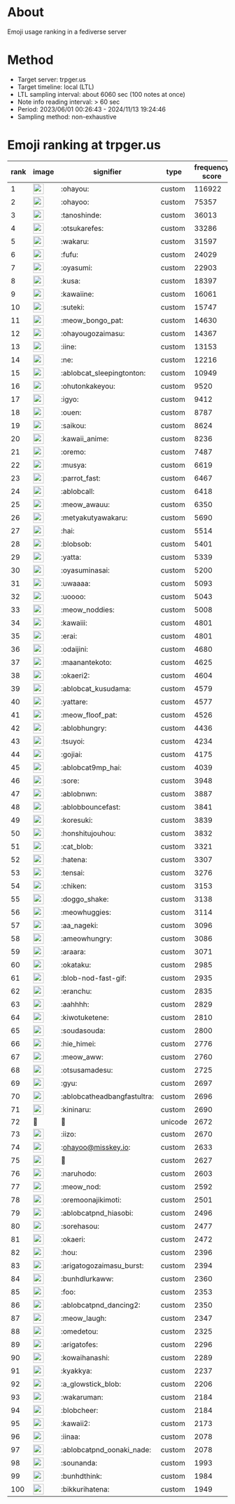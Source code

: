 # About
Emoji usage ranking in a fediverse server

# Method
- Target server: trpger.us
- Target timeline: local (LTL)
- LTL sampling interval: about 6060 sec (100 notes at once)
- Note info reading interval: > 60 sec
- Period: 2023/06/01 00:26:43 - 2024/11/13 19:24:46 
- Sampling method: non-exhaustive

# Emoji ranking at trpger.us

|rank|image|signifier|type|frequency score|
|----|----|----|----|----|
|1|<img height="24" src="https://trpger.us/emoji/ohayou.webp">|:ohayou:|custom|116922|
|2|<img height="24" src="https://trpger.us/emoji/ohayoo.webp">|:ohayoo:|custom|75357|
|3|<img height="24" src="https://trpger.us/emoji/tanoshinde.webp">|:tanoshinde:|custom|36013|
|4|<img height="24" src="https://trpger.us/emoji/otsukarefes.webp">|:otsukarefes:|custom|33286|
|5|<img height="24" src="https://trpger.us/emoji/wakaru.webp">|:wakaru:|custom|31597|
|6|<img height="24" src="https://trpger.us/emoji/fufu.webp">|:fufu:|custom|24029|
|7|<img height="24" src="https://trpger.us/emoji/oyasumi.webp">|:oyasumi:|custom|22903|
|8|<img height="24" src="https://trpger.us/emoji/kusa.webp">|:kusa:|custom|18397|
|9|<img height="24" src="https://trpger.us/emoji/kawaiine.webp">|:kawaiine:|custom|16061|
|10|<img height="24" src="https://trpger.us/emoji/suteki.webp">|:suteki:|custom|15747|
|11|<img height="24" src="https://trpger.us/emoji/meow_bongo_pat.webp">|:meow_bongo_pat:|custom|14630|
|12|<img height="24" src="https://trpger.us/emoji/ohayougozaimasu.webp">|:ohayougozaimasu:|custom|14367|
|13|<img height="24" src="https://trpger.us/emoji/iine.webp">|:iine:|custom|13153|
|14|<img height="24" src="https://trpger.us/emoji/ne.webp">|:ne:|custom|12216|
|15|<img height="24" src="https://trpger.us/emoji/ablobcat_sleepingtonton.webp">|:ablobcat_sleepingtonton:|custom|10949|
|16|<img height="24" src="https://trpger.us/emoji/ohutonkakeyou.webp">|:ohutonkakeyou:|custom|9520|
|17|<img height="24" src="https://trpger.us/emoji/igyo.webp">|:igyo:|custom|9412|
|18|<img height="24" src="https://trpger.us/emoji/ouen.webp">|:ouen:|custom|8787|
|19|<img height="24" src="https://trpger.us/emoji/saikou.webp">|:saikou:|custom|8624|
|20|<img height="24" src="https://trpger.us/emoji/kawaii_anime.webp">|:kawaii_anime:|custom|8236|
|21|<img height="24" src="https://trpger.us/emoji/oremo.webp">|:oremo:|custom|7487|
|22|<img height="24" src="https://trpger.us/emoji/musya.webp">|:musya:|custom|6619|
|23|<img height="24" src="https://trpger.us/emoji/parrot_fast.webp">|:parrot_fast:|custom|6467|
|24|<img height="24" src="https://trpger.us/emoji/ablobcall.webp">|:ablobcall:|custom|6418|
|25|<img height="24" src="https://trpger.us/emoji/meow_awauu.webp">|:meow_awauu:|custom|6350|
|26|<img height="24" src="https://trpger.us/emoji/metyakutyawakaru.webp">|:metyakutyawakaru:|custom|5690|
|27|<img height="24" src="https://trpger.us/emoji/hai.webp">|:hai:|custom|5514|
|28|<img height="24" src="https://trpger.us/emoji/blobsob.webp">|:blobsob:|custom|5401|
|29|<img height="24" src="https://trpger.us/emoji/yatta.webp">|:yatta:|custom|5339|
|30|<img height="24" src="https://trpger.us/emoji/oyasuminasai.webp">|:oyasuminasai:|custom|5200|
|31|<img height="24" src="https://trpger.us/emoji/uwaaaa.webp">|:uwaaaa:|custom|5093|
|32|<img height="24" src="https://trpger.us/emoji/uoooo.webp">|:uoooo:|custom|5043|
|33|<img height="24" src="https://trpger.us/emoji/meow_noddies.webp">|:meow_noddies:|custom|5008|
|34|<img height="24" src="https://trpger.us/emoji/kawaiii.webp">|:kawaiii:|custom|4801|
|35|<img height="24" src="https://trpger.us/emoji/erai.webp">|:erai:|custom|4801|
|36|<img height="24" src="https://trpger.us/emoji/odaijini.webp">|:odaijini:|custom|4680|
|37|<img height="24" src="https://trpger.us/emoji/maanantekoto.webp">|:maanantekoto:|custom|4625|
|38|<img height="24" src="https://trpger.us/emoji/okaeri2.webp">|:okaeri2:|custom|4604|
|39|<img height="24" src="https://trpger.us/emoji/ablobcat_kusudama.webp">|:ablobcat_kusudama:|custom|4579|
|40|<img height="24" src="https://trpger.us/emoji/yattare.webp">|:yattare:|custom|4577|
|41|<img height="24" src="https://trpger.us/emoji/meow_floof_pat.webp">|:meow_floof_pat:|custom|4526|
|42|<img height="24" src="https://trpger.us/emoji/ablobhungry.webp">|:ablobhungry:|custom|4436|
|43|<img height="24" src="https://trpger.us/emoji/tsuyoi.webp">|:tsuyoi:|custom|4234|
|44|<img height="24" src="https://trpger.us/emoji/gojiai.webp">|:gojiai:|custom|4175|
|45|<img height="24" src="https://trpger.us/emoji/ablobcat9mp_hai.webp">|:ablobcat9mp_hai:|custom|4039|
|46|<img height="24" src="https://trpger.us/emoji/sore.webp">|:sore:|custom|3948|
|47|<img height="24" src="https://trpger.us/emoji/ablobnwn.webp">|:ablobnwn:|custom|3887|
|48|<img height="24" src="https://trpger.us/emoji/ablobbouncefast.webp">|:ablobbouncefast:|custom|3841|
|49|<img height="24" src="https://trpger.us/emoji/koresuki.webp">|:koresuki:|custom|3839|
|50|<img height="24" src="https://trpger.us/emoji/honshitujouhou.webp">|:honshitujouhou:|custom|3832|
|51|<img height="24" src="https://trpger.us/emoji/cat_blob.webp">|:cat_blob:|custom|3321|
|52|<img height="24" src="https://trpger.us/emoji/hatena.webp">|:hatena:|custom|3307|
|53|<img height="24" src="https://trpger.us/emoji/tensai.webp">|:tensai:|custom|3276|
|54|<img height="24" src="https://trpger.us/emoji/chiken.webp">|:chiken:|custom|3153|
|55|<img height="24" src="https://trpger.us/emoji/doggo_shake.webp">|:doggo_shake:|custom|3138|
|56|<img height="24" src="https://trpger.us/emoji/meowhuggies.webp">|:meowhuggies:|custom|3114|
|57|<img height="24" src="https://trpger.us/emoji/aa_nageki.webp">|:aa_nageki:|custom|3096|
|58|<img height="24" src="https://trpger.us/emoji/ameowhungry.webp">|:ameowhungry:|custom|3086|
|59|<img height="24" src="https://trpger.us/emoji/araara.webp">|:araara:|custom|3071|
|60|<img height="24" src="https://trpger.us/emoji/okataku.webp">|:okataku:|custom|2985|
|61|<img height="24" src="https://trpger.us/emoji/blob-nod-fast-gif.webp">|:blob-nod-fast-gif:|custom|2935|
|62|<img height="24" src="https://trpger.us/emoji/eranchu.webp">|:eranchu:|custom|2835|
|63|<img height="24" src="https://trpger.us/emoji/aahhhh.webp">|:aahhhh:|custom|2829|
|64|<img height="24" src="https://trpger.us/emoji/kiwotuketene.webp">|:kiwotuketene:|custom|2810|
|65|<img height="24" src="https://trpger.us/emoji/soudasouda.webp">|:soudasouda:|custom|2800|
|66|<img height="24" src="https://trpger.us/emoji/hie_himei.webp">|:hie_himei:|custom|2776|
|67|<img height="24" src="https://trpger.us/emoji/meow_aww.webp">|:meow_aww:|custom|2760|
|68|<img height="24" src="https://trpger.us/emoji/otsusamadesu.webp">|:otsusamadesu:|custom|2725|
|69|<img height="24" src="https://trpger.us/emoji/gyu.webp">|:gyu:|custom|2697|
|70|<img height="24" src="https://trpger.us/emoji/ablobcatheadbangfastultra.webp">|:ablobcatheadbangfastultra:|custom|2696|
|71|<img height="24" src="https://trpger.us/emoji/kininaru.webp">|:kininaru:|custom|2690|
|72|🍮|🍮|unicode|2672|
|73|<img height="24" src="https://trpger.us/emoji/iizo.webp">|:iizo:|custom|2670|
|74|<img height="24" src="https://trpger.us/emoji/ohayoo.webp">|:ohayoo@misskey.io:|custom|2633|
|75|<img height="24" src="https://trpger.us/emoji/birthday.webp">|:birthday:|custom|2627|
|76|<img height="24" src="https://trpger.us/emoji/naruhodo.webp">|:naruhodo:|custom|2603|
|77|<img height="24" src="https://trpger.us/emoji/meow_nod.webp">|:meow_nod:|custom|2592|
|78|<img height="24" src="https://trpger.us/emoji/oremoonajikimoti.webp">|:oremoonajikimoti:|custom|2501|
|79|<img height="24" src="https://trpger.us/emoji/ablobcatpnd_hiasobi.webp">|:ablobcatpnd_hiasobi:|custom|2496|
|80|<img height="24" src="https://trpger.us/emoji/sorehasou.webp">|:sorehasou:|custom|2477|
|81|<img height="24" src="https://trpger.us/emoji/okaeri.webp">|:okaeri:|custom|2472|
|82|<img height="24" src="https://trpger.us/emoji/hou.webp">|:hou:|custom|2396|
|83|<img height="24" src="https://trpger.us/emoji/arigatogozaimasu_burst.webp">|:arigatogozaimasu_burst:|custom|2394|
|84|<img height="24" src="https://trpger.us/emoji/bunhdlurkaww.webp">|:bunhdlurkaww:|custom|2360|
|85|<img height="24" src="https://trpger.us/emoji/foo.webp">|:foo:|custom|2353|
|86|<img height="24" src="https://trpger.us/emoji/ablobcatpnd_dancing2.webp">|:ablobcatpnd_dancing2:|custom|2350|
|87|<img height="24" src="https://trpger.us/emoji/meow_laugh.webp">|:meow_laugh:|custom|2347|
|88|<img height="24" src="https://trpger.us/emoji/omedetou.webp">|:omedetou:|custom|2325|
|89|<img height="24" src="https://trpger.us/emoji/arigatofes.webp">|:arigatofes:|custom|2296|
|90|<img height="24" src="https://trpger.us/emoji/kowaihanashi.webp">|:kowaihanashi:|custom|2289|
|91|<img height="24" src="https://trpger.us/emoji/kyakkya.webp">|:kyakkya:|custom|2237|
|92|<img height="24" src="https://trpger.us/emoji/a_glowstick_blob.webp">|:a_glowstick_blob:|custom|2206|
|93|<img height="24" src="https://trpger.us/emoji/wakaruman.webp">|:wakaruman:|custom|2184|
|94|<img height="24" src="https://trpger.us/emoji/blobcheer.webp">|:blobcheer:|custom|2184|
|95|<img height="24" src="https://trpger.us/emoji/kawaii2.webp">|:kawaii2:|custom|2173|
|96|<img height="24" src="https://trpger.us/emoji/iinaa.webp">|:iinaa:|custom|2078|
|97|<img height="24" src="https://trpger.us/emoji/ablobcatpnd_oonaki_nade.webp">|:ablobcatpnd_oonaki_nade:|custom|2078|
|98|<img height="24" src="https://trpger.us/emoji/sounanda.webp">|:sounanda:|custom|1993|
|99|<img height="24" src="https://trpger.us/emoji/bunhdthink.webp">|:bunhdthink:|custom|1984|
|100|<img height="24" src="https://trpger.us/emoji/bikkurihatena.webp">|:bikkurihatena:|custom|1949|
